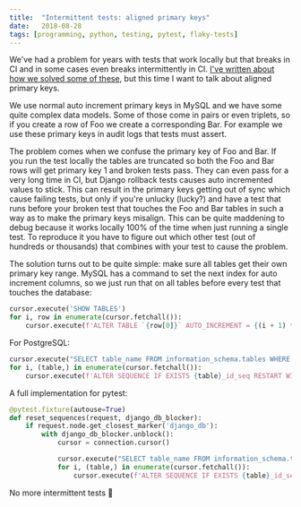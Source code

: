 ```yaml
---
title:	"Intermittent tests: aligned primary keys"
date:	2018-08-28
tags: [programming, python, testing, pytest, flaky-tests]
---
```


  We've had a problem for years with tests that work locally but that breaks in CI and in some cases even breaks intermittently in CI. [I've written about how we solved some of these](https://medium.com/@boxed/use-the-biggest-hammer-8425e4c71882), but this time I want to talk about aligned primary keys.

We use normal auto increment primary keys in MySQL and we have some quite complex data models. Some of those come in pairs or even triplets, so if you create a row of Foo we create a corresponding Bar. For example we use these primary keys in audit logs that tests must assert.

The problem comes when we confuse the primary key of Foo and Bar. If you run the test locally the tables are truncated so both the Foo and Bar rows will get primary key 1 and broken tests pass. They can even pass for a very long time in CI, but Django rollback tests causes auto incremented values to stick. This can result in the primary keys getting out of sync which cause failing tests, but only if you're unlucky (lucky?) and have a test that runs before your broken test that touches the Foo and Bar tables in such a way as to make the primary keys misalign. This can be quite maddening to debug because it works locally 100% of the time when just running a single test. To reproduce it you have to figure out which other test (out of hundreds or thousands) that combines with your test to cause the problem.

The solution turns out to be quite simple: make sure all tables get their own primary key range. MySQL has a command to set the next index for auto increment columns, so we just run that on all tables before every test that touches the database:

```python
cursor.execute('SHOW TABLES')  
for i, row in enumerate(cursor.fetchall()):  
    cursor.execute(f'ALTER TABLE `{row[0]}` AUTO_INCREMENT = {(i + 1) * 1000}')
```

For PostgreSQL:

```python
cursor.execute("SELECT table_name FROM information_schema.tables WHERE table_schema = 'public'")
for i, (table,) in enumerate(cursor.fetchall()):
    cursor.execute(f'ALTER SEQUENCE IF EXISTS {table}_id_seq RESTART WITH {(i + 1) * 1000}')
```

A full implementation for pytest:

```python
@pytest.fixture(autouse=True)
def reset_sequences(request, django_db_blocker):
    if request.node.get_closest_marker('django_db'):
        with django_db_blocker.unblock():
            cursor = connection.cursor()

            cursor.execute("SELECT table_name FROM information_schema.tables WHERE table_schema = 'public'")
            for i, (table,) in enumerate(cursor.fetchall()):
                cursor.execute(f'ALTER SEQUENCE IF EXISTS {table}_id_seq RESTART WITH {(i + 1) * 1000}')
```

No more intermittent tests 🎉
